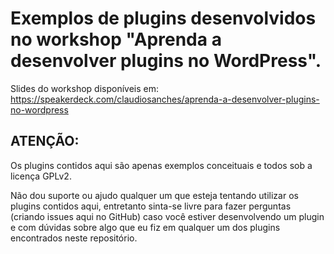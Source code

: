# Exemplos de plugins desenvolvidos no workshop "Aprenda a desenvolver plugins no WordPress".

Slides do workshop disponíveis em: <https://speakerdeck.com/claudiosanches/aprenda-a-desenvolver-plugins-no-wordpress>

## ATENÇÃO:

Os plugins contidos aqui são apenas exemplos conceituais e todos sob a licença GPLv2.

Não dou suporte ou ajudo qualquer um que esteja tentando utilizar os plugins contidos aqui, entretanto sinta-se livre para fazer perguntas (criando issues aqui no GitHub) caso você estiver desenvolvendo um plugin e com dúvidas sobre algo que eu fiz em qualquer um dos plugins encontrados neste repositório.
